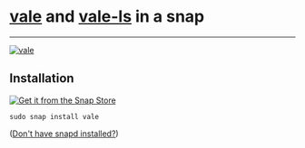 # [vale](https://vale.sh) and [vale-ls](https://github.com/errata-ai/vale-ls) in a snap #

-------------------------------------------------------------------------------

[![vale](https://snapcraft.io/vale/badge.svg)](https://snapcraft.io/vale)

## Installation ##

[![Get it from the Snap Store](https://snapcraft.io/static/images/badges/en/snap-store-black.svg)](https://snapcraft.io/vale)

``` shell
sudo snap install vale
```

([Don't have snapd installed?](https://snapcraft.io/docs/core/install))
